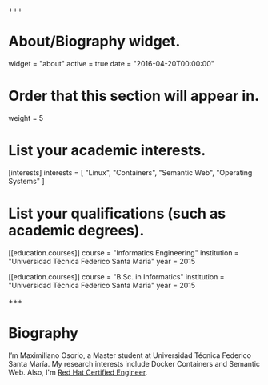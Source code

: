+++
# About/Biography widget.
widget = "about"
active = true
date = "2016-04-20T00:00:00"

# Order that this section will appear in.
weight = 5

# List your academic interests.
[interests]
  interests = [
    "Linux",
    "Containers",
    "Semantic Web",
    "Operating Systems"
  ]

# List your qualifications (such as academic degrees).

[[education.courses]]
  course = "Informatics Engineering"
  institution = "Universidad Técnica Federico Santa María"
  year = 2015

[[education.courses]]
  course = "B.Sc. in Informatics"
  institution = "Universidad Técnica Federico Santa María"
  year = 2015
 
+++

# Biography
I’m Maximiliano Osorio, a Master student at Universidad Técnica Federico Santa María. My research interests include Docker Containers and Semantic Web.
Also, I'm [Red Hat Certified Engineer](https://www.redhat.com/rhtapps/certification/verify/?certId=160-116-034). 